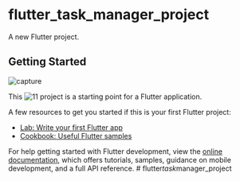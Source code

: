 # flutter_task_manager_project

A new Flutter project.

## Getting Started

![capture](https://github.com/raihansikdar/flutter_task_manager_project/assets/62495168/c1f7bd1c-6da0-4824-9c7a-a78f726b4cf0)

This ![11](https://github.com/raihansikdar/flutter_task_manager_project/assets/62495168/791d6285-ce50-401d-ae91-b79de16ecfd5)
project is a starting point for a Flutter application.

A few resources to get you started if this is your first Flutter project:

- [Lab: Write your first Flutter app](https://docs.flutter.dev/get-started/codelab)
- [Cookbook: Useful Flutter samples](https://docs.flutter.dev/cookbook)

For help getting started with Flutter development, view the
[online documentation](https://docs.flutter.dev/), which offers tutorials,
samples, guidance on mobile development, and a full API reference.
#   f l u t t e r _ t a s k _ m a n a g e r _ p r o j e c t 
 
 
